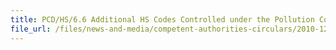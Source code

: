 ```yaml
---
title: PCD/HS/6.6 Additional HS Codes Controlled under the Pollution Control Department (PCD) 
file_url: /files/news-and-media/competent-authorities-circulars/2010-12-20-CA.pdf
---
```

